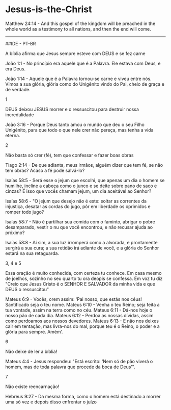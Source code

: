 # Jesus-is-the-Christ
Matthew 24:14 - And this gospel of the kingdom will be preached in the whole world as a testimony to all nations, and then the end will come.

---
##IDE - PT-BR

A bíblia afirma que Jesus sempre esteve com DEUS e se fez carne

João 1:1 - No princípio era aquele que é a Palavra. Ele estava com Deus, e era Deus.

João 1:14 - Aquele que é a Palavra tornou-se carne e viveu entre nós. Vimos a sua glória, glória como do Unigênito vindo do Pai, cheio de graça e de verdade.

1

DEUS deixou JESUS morrer e o ressuscitou para destruir nossa incredulidade

João 3:16 - Porque Deus tanto amou o mundo que deu o seu Filho Unigênito, para que todo o que nele crer não pereça, mas tenha a vida eterna.

2

Não basta só crer (fé), tem que confessar e fazer boas obras

Tiago 2:14 - De que adianta, meus irmãos, alguém dizer que tem fé, se não tem obras? Acaso a fé pode salvá-lo?

Isaías 58:5 - Será esse o jejum que escolhi, que apenas um dia o homem se humilhe, incline a cabeça como o junco e se deite sobre pano de saco e cinzas? É isso que vocês chamam jejum, um dia aceitável ao Senhor?

Isaías 58:6 -  "O jejum que desejo não é este: soltar as correntes da injustiça, desatar as cordas do jugo, pôr em liberdade os oprimidos e romper todo jugo?

Isaías 58:7 - Não é partilhar sua comida com o faminto, abrigar o pobre desamparado, vestir o nu que você encontrou, e não recusar ajuda ao próximo?

Isaías 58:8 - Aí sim, a sua luz irromperá como a alvorada, e prontamente surgirá a sua cura; a sua retidão irá adiante de você, e a glória do Senhor estará na sua retaguarda.

3, 4 e 5

Essa oração é muito conhecida, com certeza tu conhece. Em casa mesmo de joelhos, sozinho no seu quarto tu ora deopis se confessa. Em voz tu diz "Creio que Jesus Cristo é o SENHOR E SALVADOR da minha vida e que DEUS o ressuscitou"

Mateus 6:9 - Vocês, orem assim: ‘Pai nosso, que estás nos céus! Santificado seja o teu nome.
Mateus 6:10 - Venha o teu Reino; seja feita a tua vontade, assim na terra como no céu.
Mateus 6:11 - Dá-nos hoje o nosso pão de cada dia.
Mateus 6:12 - Perdoa as nossas dívidas, assim como perdoamos aos nossos devedores.
Mateus 6:13 - E não nos deixes cair em tentação, mas livra-nos do mal, porque teu é o Reino, o poder e a glória para sempre. Amém’.

6

Não deixe de ler a bíblia!

Mateus 4:4 - Jesus respondeu: "Está escrito: ‘Nem só de pão viverá o homem, mas de toda palavra que procede da boca de Deus’".

7

Não existe reencarnação!

Hebreus 9:27 - Da mesma forma, como o homem está destinado a morrer uma só vez e depois disso enfrentar o juízo
